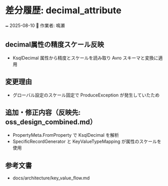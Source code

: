 # 差分履歴: decimal_attribute

🗕 2025-08-10
🧐 作業者: 鳴瀬

## decimal属性の精度スケール反映
- KsqlDecimal 属性から精度とスケールを読み取り Avro スキーマと変換に適用

## 変更理由
- グローバル設定のスケール固定で ProduceException が発生していたため

## 追加・修正内容（反映先: oss_design_combined.md）
- PropertyMeta.FromProperty で KsqlDecimal を解析
- SpecificRecordGenerator と KeyValueTypeMapping が属性のスケールを使用

## 参考文書
- docs/architecture/key_value_flow.md
